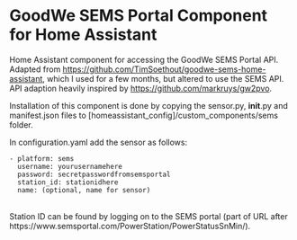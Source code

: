 # GoodWe SEMS Portal Component for Home Assistant
Home Assistant component for accessing the GoodWe SEMS Portal API.
Adapted from https://github.com/TimSoethout/goodwe-sems-home-assistant, which I used for a few months, but altered to use the SEMS API.
API adaption heavily inspired by https://github.com/markruys/gw2pvo.

Installation of this component is done by copying the sensor.py, __init__.py and manifest.json files to [homeassistant_config]/custom_components/sems folder.

In configuration.yaml add the sensor as follows:

    - platform: sems 
      username: yourusernamehere
      password: secretpasswordfromsemsportal
      station_id: stationidhere
      name: (optional, name for sensor)
<br>
Station ID can be found by logging on to the SEMS portal (part of URL after https://www.semsportal.com/PowerStation/PowerStatusSnMin/).

